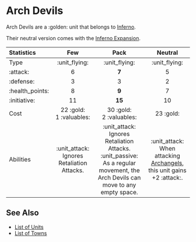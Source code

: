 # Arch Devils

Arch Devils are a :golden: unit that belongs to [Inferno](../towns/inferno.md).

Their neutral version comes with the [Inferno Expansion](../content.md).


| Statistics | Few | Pack | Neutral |
| :--- | :---: | :---: | :---: |
| Type | :unit_flying: | :unit_flying: | :unit_flying: |
| :attack: | 6 | **7** | 5 |
| :defense: | 3 | 3 | 2 |
| :health_points: | 8 | **9** | 7 |
| :initiative: | 11 | **15** | 10 |
| Cost | 22 :gold:<br>1 :valuables: | 30 :gold:<br>2 :valuables: | 23 :gold: |
| Abilities | :unit_attack: Ignores Retaliation Attacks. | :unit_attack: Ignores Retaliation Attacks.<br>:unit_passive: As a regular movement, the Arch Devils can move to any empty space. | :unit_attack: When attacking [Archangels](archangels.md), this unit gains +2 :attack:. |


## See Also

- [List of Units](index.md)
- [List of Towns](../towns/index.md)
